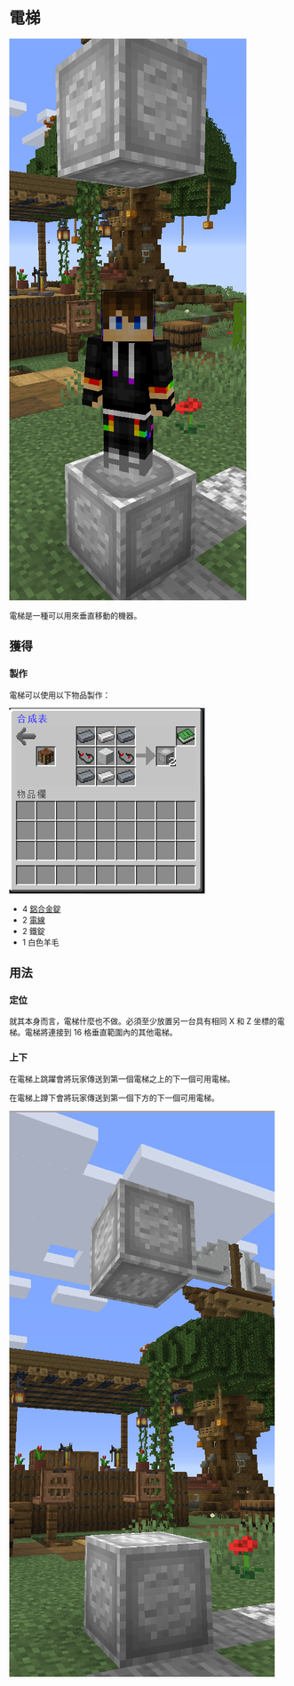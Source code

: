 # 電梯

![](<../.gitbook/assets/image (45).png>)

電梯是一種可以用來垂直移動的機器。

## 獲得

### 製作

電梯可以使用以下物品製作：

![](<../.gitbook/assets/image (46).png>)

* 4 [鋁合金錠](aluminium-alloy-ingot.md)
* 2 [電線](wire.md)
* 2 鐵錠
* 1 白色羊毛

## 用法

### 定位

就其本身而言，電梯什麼也不做。必須至少放置另一台具有相同 X 和 Z 坐標的電梯。電梯將連接到 16 格垂直範圍內的其他電梯。

### 上下

在電梯上跳躍會將玩家傳送到第一個電梯之上的下一個可用電梯。

在電梯上蹲下會將玩家傳送到第一個下方的下一個可用電梯。

![](<../.gitbook/assets/image (47).png>)
